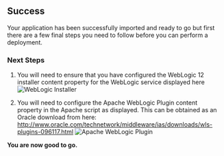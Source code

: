 [wl]: https://raw.github.com/vmware-applicationdirector/solutions-import-beta/weblogic_cluster/wlinstaller.png "Apache WebLogic Installer"
[wl_so]: https://raw.github.com/vmware-applicationdirector/solutions-import-beta/weblogic_cluster/wl_so.png "Apache WebLogic Plugin"

## Success
Your application has been successfully imported and ready to go but first there are a few final steps you need to follow before you can perform a deployment.

### Next Steps
1. You will need to ensure that you have configured the WebLogic 12 installer content property for the WebLogic service displayed here
![WebLogic Installer][wl]

2. You will need to configure the Apache WebLogic Plugin content property in the Apache script as displayed. This can be obtained as an Oracle download from here: http://www.oracle.com/technetwork/middleware/ias/downloads/wls-plugins-096117.html
![Apache WebLogic Plugin][wl_so]

<b>You are now good to go.</b>
